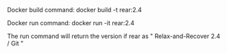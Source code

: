 Docker build command:
docker build -t rear:2.4

Docker run command:
docker run -it rear:2.4

The run command will return the version if rear as " Relax-and-Recover 2.4 / Git "

